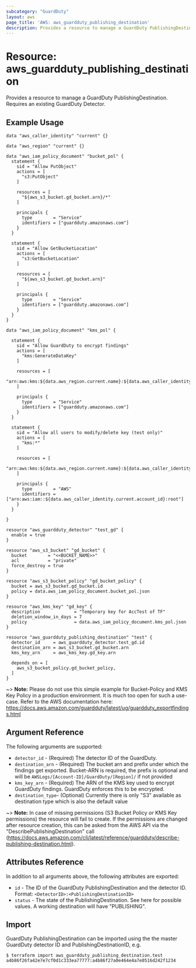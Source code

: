 ```yaml
---
subcategory: "GuardDuty"
layout: aws
page_title: 'AWS: aws_guardduty_publishing_destination'
description: Provides a resource to manage a GuardDuty PublishingDestination
---
```


# Resource: aws_guardduty_publishing_destination

Provides a resource to manage a GuardDuty PublishingDestination. Requires an existing GuardDuty Detector.

## Example Usage

```hcl
data "aws_caller_identity" "current" {}

data "aws_region" "current" {}

data "aws_iam_policy_document" "bucket_pol" {
  statement {
    sid = "Allow PutObject"
    actions = [
      "s3:PutObject"
    ]

    resources = [
      "${aws_s3_bucket.gd_bucket.arn}/*"
    ]

    principals {
      type        = "Service"
      identifiers = ["guardduty.amazonaws.com"]
    }
  }

  statement {
    sid = "Allow GetBucketLocation"
    actions = [
      "s3:GetBucketLocation"
    ]

    resources = [
      "${aws_s3_bucket.gd_bucket.arn}"
    ]

    principals {
      type        = "Service"
      identifiers = ["guardduty.amazonaws.com"]
    }
  }
}

data "aws_iam_policy_document" "kms_pol" {

  statement {
    sid = "Allow GuardDuty to encrypt findings"
    actions = [
      "kms:GenerateDataKey"
    ]

    resources = [
      "arn:aws:kms:${data.aws_region.current.name}:${data.aws_caller_identity.current.account_id}:key/*"
    ]

    principals {
      type        = "Service"
      identifiers = ["guardduty.amazonaws.com"]
    }
  }

  statement {
    sid = "Allow all users to modify/delete key (test only)"
    actions = [
      "kms:*"
    ]

    resources = [
      "arn:aws:kms:${data.aws_region.current.name}:${data.aws_caller_identity.current.account_id}:key/*"
    ]

    principals {
      type        = "AWS"
      identifiers = ["arn:aws:iam::${data.aws_caller_identity.current.account_id}:root"]
    }
  }

}

resource "aws_guardduty_detector" "test_gd" {
  enable = true
}

resource "aws_s3_bucket" "gd_bucket" {
  bucket        = "<<BUCKET_NAME>>"
  acl           = "private"
  force_destroy = true
}

resource "aws_s3_bucket_policy" "gd_bucket_policy" {
  bucket = aws_s3_bucket.gd_bucket.id
  policy = data.aws_iam_policy_document.bucket_pol.json
}

resource "aws_kms_key" "gd_key" {
  description             = "Temporary key for AccTest of TF"
  deletion_window_in_days = 7
  policy                  = data.aws_iam_policy_document.kms_pol.json
}

resource "aws_guardduty_publishing_destination" "test" {
  detector_id     = aws_guardduty_detector.test_gd.id
  destination_arn = aws_s3_bucket.gd_bucket.arn
  kms_key_arn     = aws_kms_key.gd_key.arn

  depends_on = [
    aws_s3_bucket_policy.gd_bucket_policy,
  ]
}
```

~> **Note:** Please do not use this simple example for Bucket-Policy and KMS Key Policy in a production environment. It is much too open for such a use-case. Refer to the AWS documentation here: https://docs.aws.amazon.com/guardduty/latest/ug/guardduty_exportfindings.html

## Argument Reference

The following arguments are supported:

* `detector_id` - (Required) The detector ID of the GuardDuty.
* `destination_arn` - (Required) The bucket arn and prefix under which the findings get exported. Bucket-ARN is required, the prefix is optional and will be `AWSLogs/[Account-ID]/GuardDuty/[Region]/` if not provided
* `kms_key_arn` - (Required) The ARN of the KMS key used to encrypt GuardDuty findings. GuardDuty enforces this to be encrypted.
* `destination_type`- (Optional) Currently there is only "S3" available as destination type which is also the default value


~> **Note:** In case of missing permissions (S3 Bucket Policy _or_ KMS Key permissions) the resource will fail to create. If the permissions are changed after resource creation, this can be asked from the AWS API via the "DescribePublishingDestination" call (https://docs.aws.amazon.com/cli/latest/reference/guardduty/describe-publishing-destination.html).

## Attributes Reference

In addition to all arguments above, the following attributes are exported:

* `id` - The ID of the GuardDuty PublishingDestination and the detector ID. Format: `<DetectorID>:<PublishingDestinationID>`
* `status` - The state of the PublishingDestination. See here for possible values. A working destination will have "PUBLISHING".

## Import

GuardDuty PublishingDestination can be imported using the the master GuardDuty detector ID and PublishingDestinationID, e.g.

```
$ terraform import aws_guardduty_publishing_destination.test a4b86f26fa42e7e7cf0d1c333ea77777:a4b86f27a0e464e4a7e0516d242f1234
```

